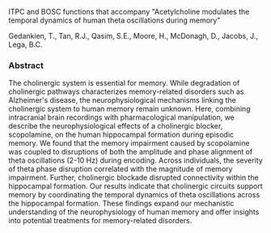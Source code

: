 ITPC and BOSC functions that accompany "Acetylcholine modulates the temporal dynamics of human theta oscillations during memory"

Gedankien, T., Tan, R.J., Qasim, S.E., Moore, H., McDonagh, D., Jacobs, J., Lega, B.C.

### Abstract
The cholinergic system is essential for memory. While degradation of cholinergic pathways characterizes 
memory-related disorders such as Alzheimer's disease, the neurophysiological mechanisms linking the 
cholinergic system to human memory remain unknown. Here, combining intracranial brain recordings with 
pharmacological manipulation, we describe the neurophysiological effects of a cholinergic blocker, 
scopolamine, on the human hippocampal formation during episodic memory. We found that the memory impairment 
caused by scopolamine was coupled to disruptions of both the amplitude and phase alignment of 
theta oscillations (2-10 Hz) during encoding. Across individuals, the severity of theta phase disruption
correlated with the magnitude of memory impairment. Further, cholinergic blockade disrupted connectivity
within the hippocampal formation. Our results indicate that cholinergic circuits support memory by coordinating
the temporal dynamics of theta oscillations across the hippocampal formation. These findings expand our mechanistic
understanding of the neurophysiology of human memory and offer insights into potential treatments for memory-related disorders.
